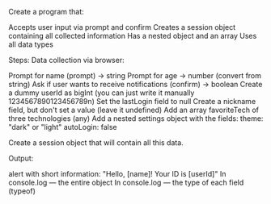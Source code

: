Create a program that:

Accepts user input via prompt and confirm
Creates a session object containing all collected information
Has a nested object and an array
Uses all data types

Steps:
Data collection via browser:

Prompt for name (prompt) → string
Prompt for age → number (convert from string)
Ask if user wants to receive notifications (confirm) → boolean
Create a dummy userId as bigInt (you can just write it manually 1234567890123456789n)
Set the lastLogin field to null
Create a nickname field, but don't set a value (leave it undefined)
Add an array favoriteTech of three technologies (any)
Add a nested settings object with the fields:
theme: "dark" or "light"
autoLogin: false

Create a session object that will contain all this data.

Output:

alert with short information: "Hello, [name]! Your ID is [userId]"
In console.log — the entire object
In console.log — the type of each field (typeof)
